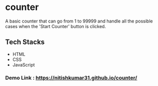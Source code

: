 # counter
A basic counter that can go from 1 to 99999 and handle all the possible cases when the 'Start Counter' button is clicked.
## Tech Stacks
- HTML
- CSS
- JavaScript
### Demo Link : https://nitishkumar31.github.io/counter/
